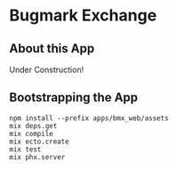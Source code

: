 # Bugmark Exchange

## About this App

Under Construction!

## Bootstrapping the App

    npm install --prefix apps/bmx_web/assets
    mix deps.get
    mix compile
    mix ecto.create
    mix test
    mix phx.server 

